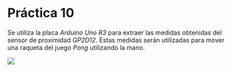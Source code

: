 # Práctica 10

Se utiliza la placa _Arduino Uno R3_ para extraer las medidas obtenidas del sensor de proximidad _GP2D12_.
Estas medidas serán utilizadas para mover una raqueta del juego _Pong_ utilizando la mano.

![](doc/project.gif)